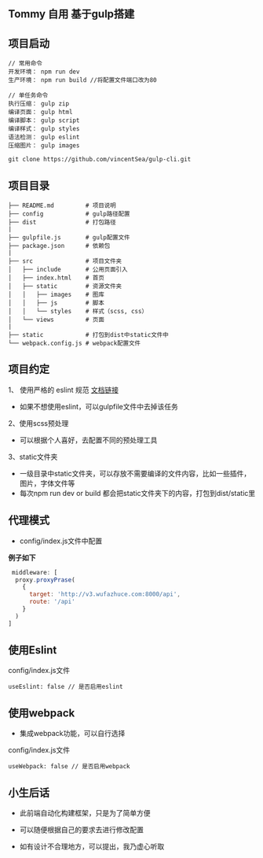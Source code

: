 ##  Tommy 自用 基于gulp搭建

## 项目启动
```
// 常用命令
开发环境： npm run dev
生产环境： npm run build //将配置文件端口改为80

// 单任务命令
执行压缩： gulp zip
编译页面： gulp html
编译脚本： gulp script
编译样式： gulp styles
语法检测： gulp eslint
压缩图片： gulp images
```


```
git clone https://github.com/vincentSea/gulp-cli.git
```

## 项目目录
```
├── README.md         # 项目说明
├── config            # gulp路径配置
├── dist              # 打包路径
|
├── gulpfile.js       # gulp配置文件
├── package.json      # 依赖包
|
├── src               # 项目文件夹
│   ├── include       # 公用页面引入
│   ├── index.html    # 首页
│   ├── static        # 资源文件夹
│   │   ├── images    # 图库
│   │   ├── js        # 脚本
│   │   └── styles    # 样式（scss, css）
│   └── views         # 页面
|
├── static            # 打包到dist中static文件中
└── webpack.config.js # webpack配置文件
```

## 项目约定
1、 使用严格的 eslint 规范 [文档链接](https://github.com/airbnb/javascript)
* 如果不想使用eslint，可以gulpfile文件中去掉该任务

2、使用scss预处理
* 可以根据个人喜好，去配置不同的预处理工具

3、static文件夹
* 一级目录中static文件夹，可以存放不需要编译的文件内容，比如一些插件，图片，字体文件等
* 每次npm run dev or build 都会把static文件夹下的内容，打包到dist/static里


## 代理模式
* config/index.js文件中配置

**例子如下**
``` javascript
 middleware: [
  proxy.proxyPrase(
    {
      target: 'http://v3.wufazhuce.com:8000/api',
      route: '/api'
    }
  )
]
```

## 使用Eslint 
config/index.js文件
```
useEslint: false // 是否启用eslint
```

## 使用webpack
* 集成webpack功能，可以自行选择

config/index.js文件
```
useWebpack: false // 是否启用webpack
```

## 小生后话
* 此前端自动化构建框架，只是为了简单方便

* 可以随便根据自己的要求去进行修改配置

* 如有设计不合理地方，可以提出，我乃虚心听取




